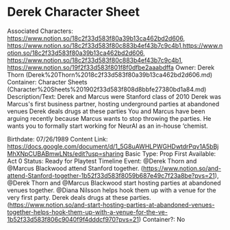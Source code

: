 # Derek Character Sheet

Associated Characters: https://www.notion.so/18c2f33d583f80a39b13ca462bd2d606, https://www.notion.so/18c2f33d583f80c883b4ef43b7c9c4b1,https://www.notion.so/18c2f33d583f80a39b13ca462bd2d606, https://www.notion.so/18c2f33d583f80c883b4ef43b7c9c4b1, https://www.notion.so/19f2f33d583f801f8f0dfbe2aaabdffa
Owner: Derek Thorn (Derek%20Thorn%2018c2f33d583f80a39b13ca462bd2d606.md)
Container: Character Sheets (Character%20Sheets%201902f33d583f808d8bbfe27380bd1a84.md)
Description/Text: Derek and Marcus were Stanford class of 2010
Derek was Marcus's first business partner, hosting underground parties at abandoned venues
Derek deals drugs at these parties
You and Marcus have been arguing recently because Marcus wants to stop throwing the parties. He wants you to formally start working for NeurAI as an in-house ‘chemist.

Birthdate: 07/26/1989
Content Link: https://docs.google.com/document/d/1_5G8uAWHLPWGHDwtdrPqv1A5bBjMhXNpCUBABmwLNts/edit?usp=sharing
Basic Type: Prop
First Available: Act 0
Status: Ready for Playtest
Timeline Event: @Derek Thorn and @Marcus Blackwood attend Stanford together. (https://www.notion.so/and-attend-Stanford-together-1b52f33d583f8059b687e49c7f23a8be?pvs=21), @Derek Thorn and @Marcus Blackwood start hosting parties at abandoned venues together. @Diana Nilsson helps hook them up with a venue for the very first party.  Derek deals drugs at these parties.  (https://www.notion.so/and-start-hosting-parties-at-abandoned-venues-together-helps-hook-them-up-with-a-venue-for-the-ve-1b52f33d583f806c9040f9f4dddcf970?pvs=21)
Container?: No